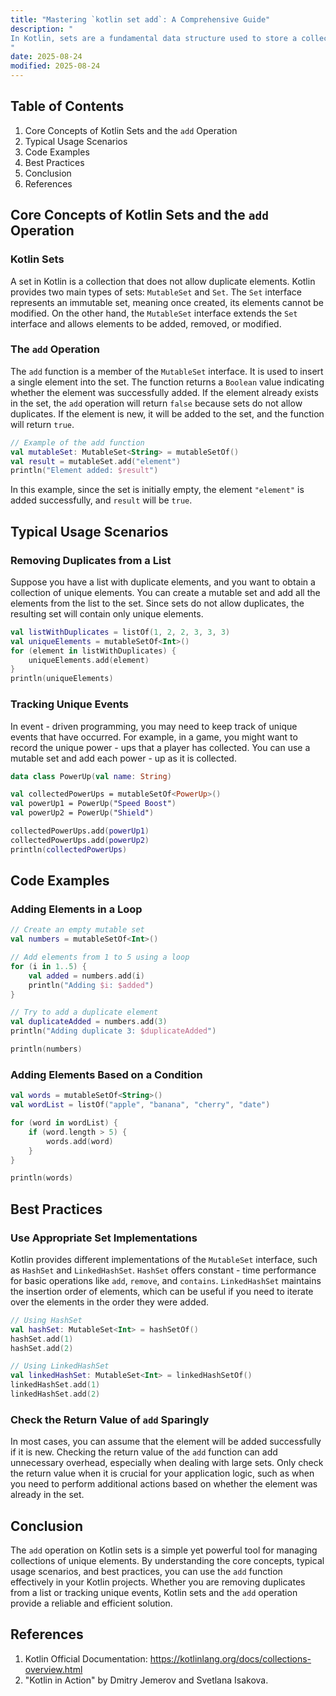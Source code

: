 ```yaml
---
title: "Mastering `kotlin set add`: A Comprehensive Guide"
description: "
In Kotlin, sets are a fundamental data structure used to store a collection of unique elements. The ability to add elements to a set is a crucial operation that developers frequently encounter. Understanding how to add elements to a Kotlin set effectively is essential for writing clean, efficient, and bug - free code. This blog post will delve into the core concepts, typical usage scenarios, and best practices related to the `add` operation on Kotlin sets.
"
date: 2025-08-24
modified: 2025-08-24
---
```


## Table of Contents
1. Core Concepts of Kotlin Sets and the `add` Operation
2. Typical Usage Scenarios
3. Code Examples
4. Best Practices
5. Conclusion
6. References

## Core Concepts of Kotlin Sets and the `add` Operation

### Kotlin Sets
A set in Kotlin is a collection that does not allow duplicate elements. Kotlin provides two main types of sets: `MutableSet` and `Set`. The `Set` interface represents an immutable set, meaning once created, its elements cannot be modified. On the other hand, the `MutableSet` interface extends the `Set` interface and allows elements to be added, removed, or modified.

### The `add` Operation
The `add` function is a member of the `MutableSet` interface. It is used to insert a single element into the set. The function returns a `Boolean` value indicating whether the element was successfully added. If the element already exists in the set, the `add` operation will return `false` because sets do not allow duplicates. If the element is new, it will be added to the set, and the function will return `true`.

```kotlin
// Example of the add function
val mutableSet: MutableSet<String> = mutableSetOf()
val result = mutableSet.add("element")
println("Element added: $result") 
```

In this example, since the set is initially empty, the element `"element"` is added successfully, and `result` will be `true`.

## Typical Usage Scenarios

### Removing Duplicates from a List
Suppose you have a list with duplicate elements, and you want to obtain a collection of unique elements. You can create a mutable set and add all the elements from the list to the set. Since sets do not allow duplicates, the resulting set will contain only unique elements.

```kotlin
val listWithDuplicates = listOf(1, 2, 2, 3, 3, 3)
val uniqueElements = mutableSetOf<Int>()
for (element in listWithDuplicates) {
    uniqueElements.add(element)
}
println(uniqueElements) 
```

### Tracking Unique Events
In event - driven programming, you may need to keep track of unique events that have occurred. For example, in a game, you might want to record the unique power - ups that a player has collected. You can use a mutable set and add each power - up as it is collected.

```kotlin
data class PowerUp(val name: String)

val collectedPowerUps = mutableSetOf<PowerUp>()
val powerUp1 = PowerUp("Speed Boost")
val powerUp2 = PowerUp("Shield")

collectedPowerUps.add(powerUp1)
collectedPowerUps.add(powerUp2)
println(collectedPowerUps) 
```

## Code Examples

### Adding Elements in a Loop
```kotlin
// Create an empty mutable set
val numbers = mutableSetOf<Int>()

// Add elements from 1 to 5 using a loop
for (i in 1..5) {
    val added = numbers.add(i)
    println("Adding $i: $added")
}

// Try to add a duplicate element
val duplicateAdded = numbers.add(3)
println("Adding duplicate 3: $duplicateAdded")

println(numbers) 
```

### Adding Elements Based on a Condition
```kotlin
val words = mutableSetOf<String>()
val wordList = listOf("apple", "banana", "cherry", "date")

for (word in wordList) {
    if (word.length > 5) {
        words.add(word)
    }
}

println(words) 
```

## Best Practices

### Use Appropriate Set Implementations
Kotlin provides different implementations of the `MutableSet` interface, such as `HashSet` and `LinkedHashSet`. `HashSet` offers constant - time performance for basic operations like `add`, `remove`, and `contains`. `LinkedHashSet` maintains the insertion order of elements, which can be useful if you need to iterate over the elements in the order they were added.

```kotlin
// Using HashSet
val hashSet: MutableSet<Int> = hashSetOf()
hashSet.add(1)
hashSet.add(2)

// Using LinkedHashSet
val linkedHashSet: MutableSet<Int> = linkedHashSetOf()
linkedHashSet.add(1)
linkedHashSet.add(2)
```

### Check the Return Value of `add` Sparingly
In most cases, you can assume that the element will be added successfully if it is new. Checking the return value of the `add` function can add unnecessary overhead, especially when dealing with large sets. Only check the return value when it is crucial for your application logic, such as when you need to perform additional actions based on whether the element was already in the set.

## Conclusion
The `add` operation on Kotlin sets is a simple yet powerful tool for managing collections of unique elements. By understanding the core concepts, typical usage scenarios, and best practices, you can use the `add` function effectively in your Kotlin projects. Whether you are removing duplicates from a list or tracking unique events, Kotlin sets and the `add` operation provide a reliable and efficient solution.

## References
1. Kotlin Official Documentation: https://kotlinlang.org/docs/collections-overview.html
2. "Kotlin in Action" by Dmitry Jemerov and Svetlana Isakova.